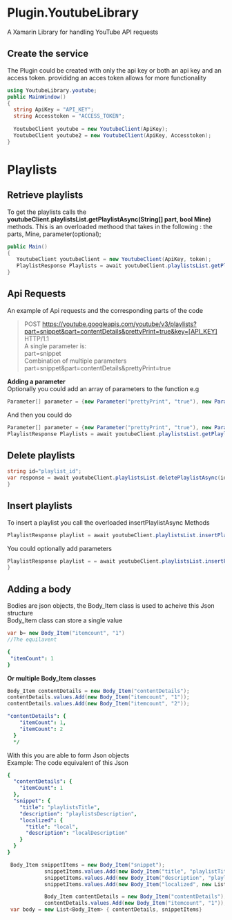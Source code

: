 # Plugin.YoutubeLibrary
A Xamarin Library for handling YouTube API requests

## Create the service
The Plugin could be created with only the api key or both an api key and an access token. provididng an acces token allows for more functionality
``` c#
using YoutubeLibrary.youtube;
public MainWindow()
{
  string ApiKey = "API_KEY";
  string Accesstoken = "ACCESS_TOKEN";
  
  YoutubeClient youtube = new YoutubeClient(ApiKey);
  YoutubeClient youtube2 = new YoutubeClient(ApiKey, Accesstoken);
}
``` 
# Playlists
## Retrieve playlists
To get the playlists calls the **youtubeClient.playlistsList.getPlaylistAsync(String[] part, bool Mine)** methods. This is an overloaded methood that takes in the following : the parts, Mine, parameter(optional); 

``` c#
public Main()
{
   YoutubeClient youtubeClient = new YoutubeClient(ApiKey, token);
   PlaylistResponse Playlists = await youtubeClient.playlistsList.getPlaylistAsync(new string[] { "snippet" }, true);
}
``` 

## Api Requests
An example of Api requests and the corresponding parts of the code

> POST https://youtube.googleapis.com/youtube/v3/playlists?part=snippet&part=contentDetails&prettyPrint=true&key=[API_KEY] HTTP/1.1 </br>
> A single parameter is: </br>
> part=snippet </br>
> Combination of multiple parameters </br>
> part=snippet&part=contentDetails&prettyPrint=true </br>

**Adding a parameter** </br>
Optionally you could add an array of  parameters to the function e.g 
 ``` c#
 Parameter[] parameter = {new Parameter("prettyPrint", "true"), new Parameter("alt", "json")}; 
``` 
And then you could do
 ``` c#
Parameter[] parameter = {new Parameter("prettyPrint", "true"), new Parameter("alt", "json")};
PlaylistResponse Playlists = await youtubeClient.playlistsList.getPlaylistAsync(new string[] { "snippet" }, true, parameter);
 ```
## Delete playlists
``` c#
string id="playlist_id";
var response = await youtubeClient.playlistsList.deletePlaylistAsync(id);
}
``` 

## Insert playlists
To insert a playlist you call the overloaded insertPlaylistAsync Methods
``` c#
PlaylistResponse playlist = await youtubeClient.playlistsList.insertPlaylistAsync("playlistTitle", "Description", new string[] { "snippet" });

``` 
You could optionally add parameters 
``` c#
PlaylistResponse playlist = = await youtubeClient.playlistsList.insertPlaylistAsync("playlistTitle", "Description", new string[] { "snippet", }, parameter );
}
``` 
## Adding a body
Bodies are json objects, the Body_Item class is used to acheive this Json structure<br>
Body_Item class can store a single value 
``` c#
var b= new Body_Item("itemcount", "1")
//The equilavent
``` 
``` yaml
{
 "itemCount": 1
}
``` 
**Or multiple Body_Item classes**
``` c#
Body_Item contentDetails = new Body_Item("contentDetails");
contentDetails.values.Add(new Body_Item("itemcount", "1"));
contentDetails.values.Add(new Body_Item("itemcount", "2"));
``` 
```yaml
"contentDetails": {
    "itemCount": 1,
    "itemCount": 2
  }
  */
``` 
With this you are able to form Json objects</br>
Example: The code equivalent of this Json 
```yaml
{
  "contentDetails": {
    "itemCount": 1
  },
  "snippet": {
    "title": "playlistsTitle",
    "description": "playlistsDescription",
    "localized": {
      "title": "local",
      "description": "localDescription"
    }
  }
}
```
``` c#
 Body_Item snippetItems = new Body_Item("snippet");
            snippetItems.values.Add(new Body_Item("title", "playlistTitle"));
            snippetItems.values.Add(new Body_Item("description", "playlistsDescription"));
            snippetItems.values.Add(new Body_Item("localized", new List<Body_Item> { new Body_Item("title", "local"), new Body_Item("description", "LocalDescription") }));

            Body_Item contentDetails = new Body_Item("contentDetails");
            contentDetails.values.Add(new Body_Item("itemcount", "1"));
 var body = new List<Body_Item> { contentDetails, snippetItems}        
``` 

